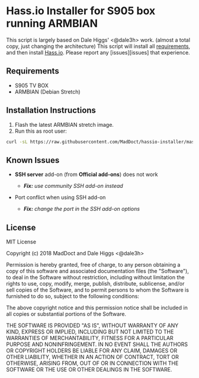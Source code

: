 # Hass.io Installer for S905 box running ARMBIAN

This script is largely based on Dale Higgs' <@dale3h> work. (almost a total copy, just changing the architecture)
This script will install all [requirements][requirements], and then install
[Hass.io][hass-io]. Please report any [issues][issues] that experience.

## Requirements

- S905 TV BOX
- ARMBIAN (Debian Stretch)

## Installation Instructions

1. Flash the latest ARMBIAN stretch image.
1. Run this as root user:

```bash
curl -sL https://raw.githubusercontent.com/MadDoct/hassio-installer/master/hassio_s905armbian | bash -s
```

## Known Issues

- **SSH server** add-on (from **Official add-ons**) does not work
  - ***Fix:** use community SSH add-on instead*

- Port conflict when using SSH add-on
  - ***Fix:** change the port in the SSH add-on options*

## License

MIT License

Copyright (c) 2018 MadDoct and Dale Higgs <@dale3h>

Permission is hereby granted, free of charge, to any person obtaining a copy
of this software and associated documentation files (the "Software"), to deal
in the Software without restriction, including without limitation the rights
to use, copy, modify, merge, publish, distribute, sublicense, and/or sell
copies of the Software, and to permit persons to whom the Software is
furnished to do so, subject to the following conditions:

The above copyright notice and this permission notice shall be included in all
copies or substantial portions of the Software.

THE SOFTWARE IS PROVIDED "AS IS", WITHOUT WARRANTY OF ANY KIND, EXPRESS OR
IMPLIED, INCLUDING BUT NOT LIMITED TO THE WARRANTIES OF MERCHANTABILITY,
FITNESS FOR A PARTICULAR PURPOSE AND NONINFRINGEMENT. IN NO EVENT SHALL THE
AUTHORS OR COPYRIGHT HOLDERS BE LIABLE FOR ANY CLAIM, DAMAGES OR OTHER
LIABILITY, WHETHER IN AN ACTION OF CONTRACT, TORT OR OTHERWISE, ARISING FROM,
OUT OF OR IN CONNECTION WITH THE SOFTWARE OR THE USE OR OTHER DEALINGS IN THE
SOFTWARE.

[hass-io]: https://www.home-assistant.io/hassio/
[hassio-installer]: https://github.com/dale3h/hassio-installer
[requirements]: https://github.com/home-assistant/hassio-build/blob/master/install/README.md#requirements
[stretch-lite]: https://downloads.raspberrypi.org/raspbian_lite_latest

